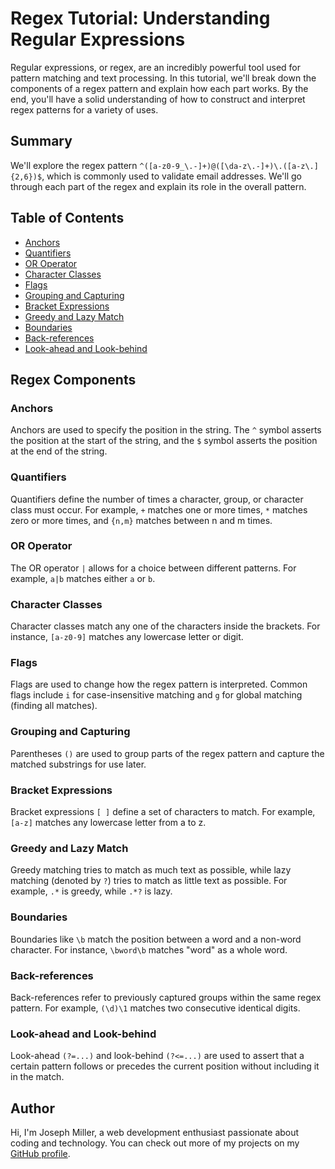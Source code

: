 # Regex Tutorial: Understanding Regular Expressions

Regular expressions, or regex, are an incredibly powerful tool used for pattern matching and text processing. In this tutorial, we'll break down the components of a regex pattern and explain how each part works. By the end, you'll have a solid understanding of how to construct and interpret regex patterns for a variety of uses.

## Summary

We'll explore the regex pattern `^([a-z0-9_\.-]+)@([\da-z\.-]+)\.([a-z\.]{2,6})$`, which is commonly used to validate email addresses. We'll go through each part of the regex and explain its role in the overall pattern.

## Table of Contents

- [Anchors](#anchors)
- [Quantifiers](#quantifiers)
- [OR Operator](#or-operator)
- [Character Classes](#character-classes)
- [Flags](#flags)
- [Grouping and Capturing](#grouping-and-capturing)
- [Bracket Expressions](#bracket-expressions)
- [Greedy and Lazy Match](#greedy-and-lazy-match)
- [Boundaries](#boundaries)
- [Back-references](#back-references)
- [Look-ahead and Look-behind](#look-ahead-and-look-behind)

## Regex Components

### Anchors

Anchors are used to specify the position in the string. The `^` symbol asserts the position at the start of the string, and the `$` symbol asserts the position at the end of the string.

### Quantifiers

Quantifiers define the number of times a character, group, or character class must occur. For example, `+` matches one or more times, `*` matches zero or more times, and `{n,m}` matches between n and m times.

### OR Operator

The OR operator `|` allows for a choice between different patterns. For example, `a|b` matches either `a` or `b`.

### Character Classes

Character classes match any one of the characters inside the brackets. For instance, `[a-z0-9]` matches any lowercase letter or digit.

### Flags

Flags are used to change how the regex pattern is interpreted. Common flags include `i` for case-insensitive matching and `g` for global matching (finding all matches).

### Grouping and Capturing

Parentheses `()` are used to group parts of the regex pattern and capture the matched substrings for use later.

### Bracket Expressions

Bracket expressions `[ ]` define a set of characters to match. For example, `[a-z]` matches any lowercase letter from a to z.

### Greedy and Lazy Match

Greedy matching tries to match as much text as possible, while lazy matching (denoted by `?`) tries to match as little text as possible. For example, `.*` is greedy, while `.*?` is lazy.

### Boundaries

Boundaries like `\b` match the position between a word and a non-word character. For instance, `\bword\b` matches "word" as a whole word.

### Back-references

Back-references refer to previously captured groups within the same regex pattern. For example, `(\d)\1` matches two consecutive identical digits.

### Look-ahead and Look-behind

Look-ahead `(?=...)` and look-behind `(?<=...)` are used to assert that a certain pattern follows or precedes the current position without including it in the match.

## Author

Hi, I'm Joseph Miller, a web development enthusiast passionate about coding and technology. You can check out more of my projects on my [GitHub profile](https://github.com/JIM-04).
